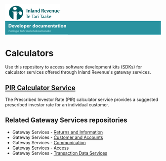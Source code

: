 ![IRD logo](Images/IRlogo.gif)
![Software Dev](Images/SoftwareDev.png)

# Calculators

Use this repository to access software development kits (SDKs) for calculator services offered through Inland Revenue's gateway services.

## [PIR Calculator Service](./Service%20-%20PIR%20Calculator/)

The Prescribed Investor Rate (PIR) calculator service provides a suggested prescribed investor rate for an individual customer.


## Related Gateway Services repositories

* Gateway Services - [Returns and Information](https://github.com/InlandRevenue/Gateway_Services-Returns-and-Information)
* Gateway Services - [Customer and Accounts](https://github.com/InlandRevenue/Gateway_Services-Customer-and-Account)
* Gateway Services - [Communication](https://github.com/InlandRevenue/Gateway_Services-Communication)
* Gateway Services - [Access](https://github.com/InlandRevenue/Gateway_Services-Access)
* Gateway Services - [Transaction Data Services](https://github.com/InlandRevenue/Gateway_Services-Transaction-data-services)

